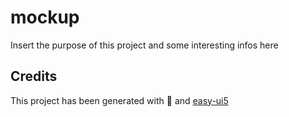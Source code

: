 # mockup

Insert the purpose of this project and some interesting infos here

## Credits

This project has been generated with 💙 and [easy-ui5](https://github.com/SAP)
